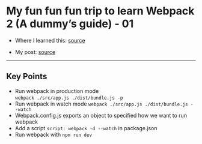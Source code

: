# My fun fun fun trip to learn Webpack 2 (A dummy’s guide) - 01

- Where I learned this: [source](https://www.youtube.com/watch?v=JdGnYNtuEtE&index=1&list=PLkEZWD8wbltnRp6nRR8kv97RbpcUdNawY)

- My post: [source](https://medium.com/p/a677a3de9ea4/edit)

<hr>

## Key Points
- Run webpack in production mode `webpack ./src/app.js ./dist/bundle.js -p`
- Run webpack in watch mode `webpack ./src/app.js ./dist/bundle.js --watch`
- Webpack.config.js exports an object to specified how we want to run webpack
- Add a script `script: webpack -d --watch` in package.json
- Run webpack with `npm run dev`  
